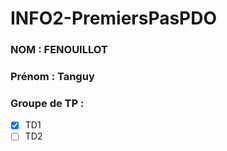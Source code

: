 # INFO2-PremiersPasPDO

### NOM : FENOUILLOT
### Prénom : Tanguy
### Groupe de TP : 
- [X] TD1
- [ ] TD2
